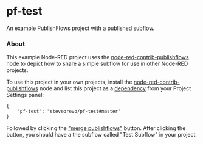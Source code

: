 pf-test
=======

An example PublishFlows project with a published subflow.

### About

This example Node-RED project uses the
[node-red-contrib-publishflows](http://github.com/steveorevo/node-red-contrib-publishflows)
node to depict how to share a simple subflow for use in other Node-RED projects.

To use this project in your own projects, install the
[node-red-contrib-publishflows](http://github.com/steveorevo/node-red-contrib-publishflows)
node and list this project as a [dependency](https://nodered.org/docs/user-guide/projects/#project-dependencies)
from your Project Settings panel:

```
{
    "pf-test": "steveorevo/pf-test#master"
}
```

Followed by clicking the ["merge publishflows"](https://github.com/Steveorevo/node-red-contrib-publishflows#user-content-using-the-example-scenario-test-subflow-in-your-project)
button. After clicking the button, you should have a the subflow called "Test Subflow" in your project.

